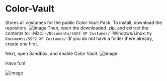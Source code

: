 # Color-Vault
Stores all costumes for the public Color Vault Pack.
To install, download the repository. ![image](https://user-images.githubusercontent.com/26673668/122491493-26fa5380-cfb2-11eb-8fe3-907d096bfe1f.png)
Then, open the downloaded .zip, and extract the contents to:
-Mac: `~/Documents/SSF2 XP Costumes/`
-Windows/Linux: `My Documents/SSF2 XP Costumes/`
(If you do not have a folder there already, create one first.

Next, open Sandbox, and enable Color Vault. ![image](https://user-images.githubusercontent.com/26673668/122491759-92dcbc00-cfb2-11eb-82f6-2024e79a477c.png)

Have fun! 

![image](https://user-images.githubusercontent.com/26673668/122492058-18f90280-cfb3-11eb-91f7-426cc36b1006.png)
